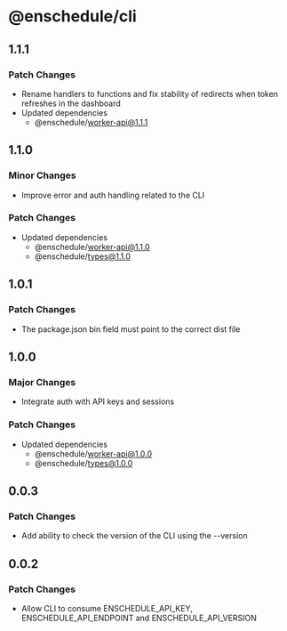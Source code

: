 # @enschedule/cli

## 1.1.1

### Patch Changes

- Rename handlers to functions and fix stability of redirects when token refreshes in the dashboard
- Updated dependencies
  - @enschedule/worker-api@1.1.1

## 1.1.0

### Minor Changes

- Improve error and auth handling related to the CLI

### Patch Changes

- Updated dependencies
  - @enschedule/worker-api@1.1.0
  - @enschedule/types@1.1.0

## 1.0.1

### Patch Changes

- The package.json bin field must point to the correct dist file

## 1.0.0

### Major Changes

- Integrate auth with API keys and sessions

### Patch Changes

- Updated dependencies
  - @enschedule/worker-api@1.0.0
  - @enschedule/types@1.0.0

## 0.0.3

### Patch Changes

- Add ability to check the version of the CLI using the --version

## 0.0.2

### Patch Changes

- Allow CLI to consume ENSCHEDULE_API_KEY, ENSCHEDULE_API_ENDPOINT and ENSCHEDULE_API_VERSION
